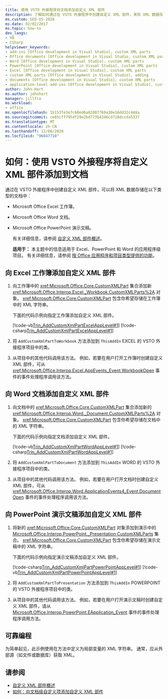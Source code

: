 ```yaml
---
title: 使用 VSTO 外接程序向文档添加自定义 XML 部件
description: 了解如何通过在 VSTO 外接程序中创建自定义 XML 部件，来将 XML 数据存储在以下类型的文档中。
ms.custom: SEO-VS-2020
ms.date: 02/02/2017
ms.topic: how-to
dev_langs:
- VB
- CSharp
helpviewer_keywords:
- add-ins [Office development in Visual Studio], custom XML parts
- Office documents [Office development in Visual Studio, custom XML parts
- Word [Office development in Visual Studio], custom XML parts
- PowerPoint [Office development in Visual Studio], custom XML parts
- Excel [Office development in Visual Studio], custom XML parts
- custom XML parts [Office development in Visual Studio], adding
- documents [Office development in Visual Studio], custom XML parts
- application-level add-ins [Office development in Visual Studio], custom XML parts
author: John-Hart
ms.author: johnhart
manager: jillfra
ms.workload:
- office
ms.openlocfilehash: 1b153fe3e7c68ed6a8288ff69a30e16dd32c448a
ms.sourcegitcommit: ce85cff795df29e2bd773b4346cd718dccda5337
ms.translationtype: MT
ms.contentlocale: zh-CN
ms.lasthandoff: 12/08/2020
ms.locfileid: "96847710"
---
```

# <a name="how-to-add-custom-xml-parts-to-documents-by-using-vsto-add-ins"></a>如何：使用 VSTO 外接程序将自定义 XML 部件添加到文档
  通过在 VSTO 外接程序中创建自定义 XML 部件，可以将 XML 数据存储在以下类型的文档中：

- Microsoft Office Excel 工作簿。

- Microsoft Office Word 文档。

- Microsoft Office PowerPoint 演示文稿。

  有关详细信息，请参阅 [自定义 XML 部件概述](../vsto/custom-xml-parts-overview.md)。

  **适用于：** 本主题中的信息适用于 Excel、PowerPoint 和 Word 的应用程序级项目。 有关详细信息，请参阅 [按 Office 应用程序和项目类型提供的功能](../vsto/features-available-by-office-application-and-project-type.md)。

## <a name="to-add-a-custom-xml-part-to-an-excel-workbook"></a>向 Excel 工作簿添加自定义 XML 部件

1. 向工作簿中的 <xref:Microsoft.Office.Core.CustomXMLPart> 集合添加新 <xref:Microsoft.Office.Interop.Excel._Workbook.CustomXMLParts%2A> 对象。 <xref:Microsoft.Office.Core.CustomXMLPart> 包含你希望存储在工作簿中的 XML 字符串。

     下面的代码示例向指定工作簿添加自定义 XML 部件。

     [!code-vb[Trin_AddCustomXmlPartExcelAppLevel#1](../vsto/codesnippet/VisualBasic/trin_addcustomxmlpartexcelapplevel/ThisAddIn.vb#1)]
     [!code-csharp[Trin_AddCustomXmlPartExcelAppLevel#1](../vsto/codesnippet/CSharp/Trin_AddCustomXmlPartExcelAppLevel/ThisAddIn.cs#1)]

2. 将 `AddCustomXmlPartToWorkbook` 方法添加到 `ThisAddIn` EXCEL 的 VSTO 外接程序项目中的类。

3. 从项目中的其他代码调用该方法。 例如，若要在用户打开工作簿时创建自定义 XML 部件，可从 <xref:Microsoft.Office.Interop.Excel.AppEvents_Event.WorkbookOpen> 事件的事件处理程序调用该方法。

## <a name="to-add-a-custom-xml-part-to-a-word-document"></a>向 Word 文档添加自定义 XML 部件

1. 向文档中的 <xref:Microsoft.Office.Core.CustomXMLPart> 集合添加新的 <xref:Microsoft.Office.Interop.Word._Document.CustomXMLParts%2A> 对象。 <xref:Microsoft.Office.Core.CustomXMLPart> 包含你希望存储在文档中的 XML 字符串。

     下面的代码示例向指定文档添加自定义 XML 部件。

     [!code-vb[Trin_AddCustomXmlPartWordAppLevel#1](../vsto/codesnippet/VisualBasic/Trin_AddCustomXmlPartWordAppLevel/ThisAddIn.vb#1)]
     [!code-csharp[Trin_AddCustomXmlPartWordAppLevel#1](../vsto/codesnippet/CSharp/Trin_AddCustomXmlPartWordAppLevel/ThisAddIn.cs#1)]

2. 将 `AddCustomXmlPartToDocument` 方法添加到 `ThisAddIn` WORD 的 VSTO 外接程序项目中的类。

3. 从项目中的其他代码调用该方法。 例如，若要在用户打开文档时创建自定义 XML 部件，可从 <xref:Microsoft.Office.Interop.Word.ApplicationEvents4_Event.DocumentOpen> 事件的事件处理程序调用该方法。

## <a name="to-add-a-custom-xml-part-to-a-powerpoint-presentation"></a>向 PowerPoint 演示文稿添加自定义 XML 部件

1. 将新的 <xref:Microsoft.Office.Core.CustomXMLPart> 对象添加到演示中的 [Microsoft.Office.Interop.PowerPoint._Presentation CustomXMLParts](/previous-versions/office/developer/office-2010/ff760806%28v%3doffice.14%29) 集合。 <xref:Microsoft.Office.Core.CustomXMLPart> 包含你希望存储在演示文稿中的 XML 字符串。

     下面的代码示例向指定演示文稿添加自定义 XML 部件。

     [!code-csharp[Trin_AddCustomXmlPartPowerPointAppLevel#1](../vsto/codesnippet/CSharp/Trin_AddCustomXmlPartPowerPointAppLevel/ThisAddIn.cs#1)]
     [!code-vb[Trin_AddCustomXmlPartPowerPointAppLevel#1](../vsto/codesnippet/VisualBasic/Trin_AddCustomXmlPartPowerPointAppLevel/ThisAddIn.vb#1)]

2. 将 `AddCustomXmlPartToPresentation` 方法添加到 `ThisAddIn` POWERPOINT 的 VSTO 外接程序项目中的类。

3. 从项目中的其他代码调用该方法。 例如，若要在用户打开演示文稿时创建自定义 XML 部件，请从 [Microsoft.Office.Interop.PowerPoint.EApplication_Event](/previous-versions/office/developer/office-2010/ff762843(v=office.14)) 事件的事件处理程序调用方法。

## <a name="robust-programming"></a>可靠编程
 为简单起见，此示例使用在方法中定义为局部变量的 XML 字符串。 通常，应从外部源（如文件或数据库）获取 XML。

## <a name="see-also"></a>请参阅
- [自定义 XML 部件概述](../vsto/custom-xml-parts-overview.md)
- [如何：向文档级自定义项添加自定义 XML 部件](../vsto/how-to-add-custom-xml-parts-to-document-level-customizations.md)
